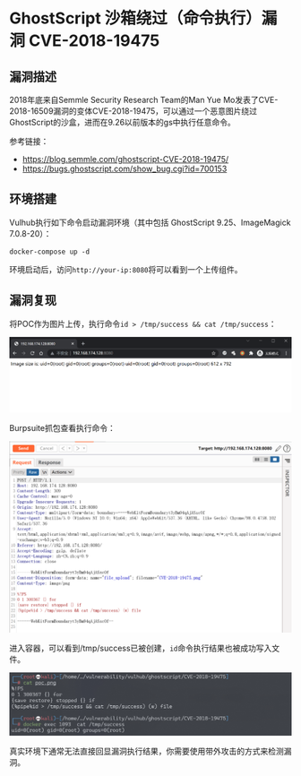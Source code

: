 # GhostScript 沙箱绕过（命令执行）漏洞 CVE-2018-19475

## 漏洞描述

2018年底来自Semmle Security Research Team的Man Yue Mo发表了CVE-2018-16509漏洞的变体CVE-2018-19475，可以通过一个恶意图片绕过GhostScript的沙盒，进而在9.26以前版本的gs中执行任意命令。

参考链接：

- https://blog.semmle.com/ghostscript-CVE-2018-19475/
- https://bugs.ghostscript.com/show_bug.cgi?id=700153

## 环境搭建

Vulhub执行如下命令启动漏洞环境（其中包括 GhostScript 9.25、ImageMagick 7.0.8-20）：

```
docker-compose up -d
```

环境启动后，访问`http://your-ip:8080`将可以看到一个上传组件。

## 漏洞复现

将POC作为图片上传，执行命令`id > /tmp/success && cat /tmp/success`：

![image-20220223193829913](images/202202231938971.png)





Burpsuite抓包查看执行命令：

![image-20220223194146539](images/202202231941627.png)

进入容器，可以看到/tmp/success已被创建，`id`命令执行结果也被成功写入文件。

![image-20220223194231576](images/202202231942655.png)

真实环境下通常无法直接回显漏洞执行结果，你需要使用带外攻击的方式来检测漏洞。

